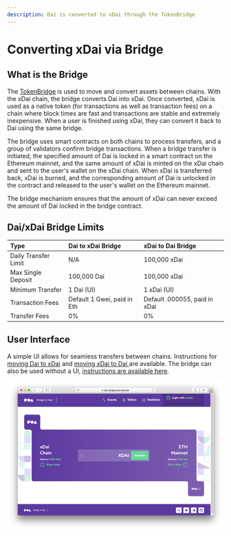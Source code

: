 ```yaml
---
description: Dai is converted to xDai through the TokenBridge
---
```


# Converting xDai via Bridge

## What is the Bridge

The [TokenBridge](https://docs.tokenbridge.net/) is used to move and convert assets between chains.  With the xDai chain, the bridge converts Dai into xDai. Once converted, xDai is used as a native token \(for transactions as well as transaction fees\) on a chain where block times are fast and transactions are stable and extremely inexpensive. When a user is finished using xDai, they can convert it back to Dai using the same bridge.

The bridge uses smart contracts on both chains to process transfers, and a group of validators confirm bridge transactions. When a bridge transfer is initiated, the specified amount of Dai is locked in a smart contract on the Ethereum mainnet, and the same amount of xDai is minted on the xDai chain and sent to the user's wallet on the xDai chain.  When xDai is transferred back, xDai is burned, and the corresponding amount of Dai is unlocked in the contract and released to the user's wallet on the Ethereum mainnet.

The bridge mechanism ensures that the amount of xDai can never exceed the amount of Dai locked in the bridge contract.

## Dai/xDai Bridge Limits

| Type | Dai to xDai Bridge | xDai to Dai Bridge |
| :--- | :--- | :--- |
| Daily Transfer Limit | N/A | 100,000 xDai |
| Max Single Deposit | 100,000 Dai | 100,000 xDai |
| Minimum Transfer | 1 Dai \(UI\) | 1 xDai \(UI\) |
| Transaction Fees | Default 1 Gwei, paid in Eth | Default .000055, paid in xDai |
| Transfer Fees | 0%  | 0% |

## User Interface

A simple UI allows for seamless transfers between chains. Instructions for [moving Dai to xDai](moving-dai-to-xdai.md) and [moving xDai to Dai ](moving-xdai-to-dai.md)are available.  The bridge can also be used without a UI, [instructions are available here](https://docs.tokenbridge.net/xdai-bridge/how-to-use-xdai-bridge-without-ui).

![](../../.gitbook/assets/bridge.png)

